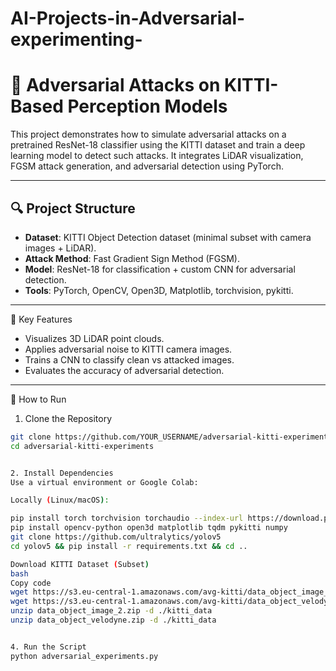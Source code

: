 # AI-Projects-in-Adversarial-experimenting-
# 🚗 Adversarial Attacks on KITTI-Based Perception Models

This project demonstrates how to simulate adversarial attacks on a pretrained ResNet-18 classifier using the KITTI dataset and train a deep learning model to detect such attacks. It integrates LiDAR visualization, FGSM attack generation, and adversarial detection using PyTorch.

---

## 🔍 Project Structure

- **Dataset**: KITTI Object Detection dataset (minimal subset with camera images + LiDAR).
- **Attack Method**: Fast Gradient Sign Method (FGSM).
- **Model**: ResNet-18 for classification + custom CNN for adversarial detection.
- **Tools**: PyTorch, OpenCV, Open3D, Matplotlib, torchvision, pykitti.

---

🧪 Key Features

- Visualizes 3D LiDAR point clouds.
- Applies adversarial noise to KITTI camera images.
- Trains a CNN to classify clean vs attacked images.
- Evaluates the accuracy of adversarial detection.

---

 🚀 How to Run
 1. Clone the Repository
```bash
git clone https://github.com/YOUR_USERNAME/adversarial-kitti-experiments.git
cd adversarial-kitti-experiments


2. Install Dependencies
Use a virtual environment or Google Colab:

Locally (Linux/macOS):

pip install torch torchvision torchaudio --index-url https://download.pytorch.org/whl/cu118
pip install opencv-python open3d matplotlib tqdm pykitti numpy
git clone https://github.com/ultralytics/yolov5
cd yolov5 && pip install -r requirements.txt && cd ..

Download KITTI Dataset (Subset)
bash
Copy code
wget https://s3.eu-central-1.amazonaws.com/avg-kitti/data_object_image_2.zip
wget https://s3.eu-central-1.amazonaws.com/avg-kitti/data_object_velodyne.zip
unzip data_object_image_2.zip -d ./kitti_data
unzip data_object_velodyne.zip -d ./kitti_data


4. Run the Script
python adversarial_experiments.py


